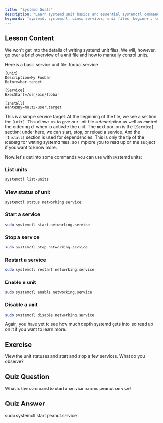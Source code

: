 ```yaml
---
title: "Systemd Goals"
description: "Learn systemd unit basics and essential systemctl commands. Understand how to manage services, view statuses, and enable units in Linux. Start your journey!"
keywords: "systemd, systemctl, Linux services, unit files, beginner, tutorial, guide, Linux commands"
---
```


## Lesson Content

We won't get into the details of writing systemd unit files. We will, however, go over a brief overview of a unit file and how to manually control units.

Here is a basic service unit file: foobar.service

```
[Unit]
Description=My Foobar
Before=bar.target

[Service]
ExecStart=/usr/bin/foobar

[Install]
WantedBy=multi-user.target
```

This is a simple service target. At the beginning of the file, we see a section for `[Unit]`. This allows us to give our unit file a description as well as control the ordering of when to activate the unit. The next portion is the `[Service]` section; under here, we can start, stop, or reload a service. And the `[Install]` section is used for dependencies. This is only the tip of the iceberg for writing systemd files, so I implore you to read up on the subject if you want to know more.

Now, let's get into some commands you can use with systemd units:

### List units

```bash
systemctl list-units
```

### View status of unit

```bash
systemctl status networking.service
```

### Start a service

```bash
sudo systemctl start networking.service
```

### Stop a service

```bash
sudo systemctl stop networking.service
```

### Restart a service

```bash
sudo systemctl restart networking.service
```

### Enable a unit

```bash
sudo systemctl enable networking.service
```

### Disable a unit

```bash
sudo systemctl disable networking.service
```

Again, you have yet to see how much depth systemd gets into, so read up on it if you want to learn more.

## Exercise

View the unit statuses and start and stop a few services. What do you observe?

## Quiz Question

What is the command to start a service named peanut.service?

## Quiz Answer

sudo systemctl start peanut.service
